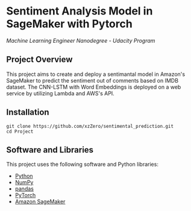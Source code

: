 # Sentiment Analysis Model in SageMaker with Pytorch
*Machine Learning Engineer Nanodegree - Udacity Program*

## Project Overview
This project aims to create and deploy a sentimantal model in Amazon's SageMaker to predict the sentiment out of comments based on IMDB dataset. The CNN-LSTM with Word Embeddings is deployed on a web service by utilizing Lambda and AWS's API. 

## Installation
```
git clone https://github.com/xzZero/sentimental_prediction.git
cd Project
```

## Software and Libraries

This project uses the following software and Python libraries:

* [Python](https://www.python.org/downloads/release/python-364/)
* [NumPy](http://www.numpy.org/)
* [pandas](https://pandas.pydata.org/)
* [PyTorch](https://pytorch.org/)
* [Amazon SageMaker](https://aws.amazon.com/sagemaker/)
